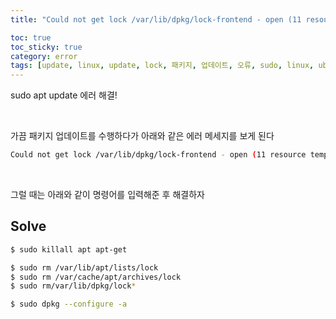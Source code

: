 ```yaml
---
title: "Could not get lock /var/lib/dpkg/lock-frontend - open (11 resource temporarily unavailable)"

toc: true
toc_sticky: true
category: error
tags: [update, linux, update, lock, 패키지, 업데이트, 오류, sudo, linux, ubuntu]
---
```


sudo apt update 에러 해결! <br/>

<br/>

가끔 패키지 업데이트를 수행하다가 아래와 같은 에러 메세지를 보게 된다 <br/>

~~~bash
Could not get lock /var/lib/dpkg/lock-frontend - open (11 resource temporarily unavailable)
~~~

<br/>

그럴 때는 아래와 같이 명령어를 입력해준 후 해결하자 <br/>

## Solve

~~~bash
$ sudo killall apt apt-get
~~~

~~~bash
$ sudo rm /var/lib/apt/lists/lock
$ sudo rm /var/cache/apt/archives/lock
$ sudo rm/var/lib/dpkg/lock*

$ sudo dpkg --configure -a
~~~

